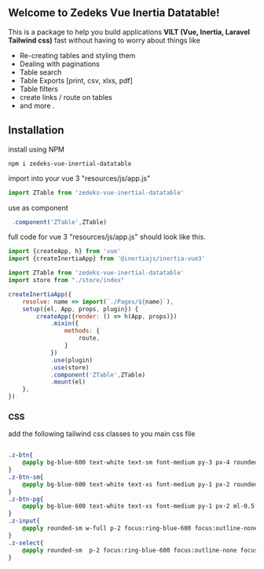 ## Welcome to Zedeks Vue Inertia Datatable!

This is a package to help you build applications **VILT (Vue, Inertia, Laravel Tailwind css)** fast without having to worry about things like
* Re-creating tables and styling them
* Dealing with paginations
* Table search
* Table Exports [print, csv, xlxs, pdf]
* Table filters
* create links / route on tables
* and more .

## Installation
install using NPM

```shell
npm i zedeks-vue-inertial-datatable
```

import into your vue 3 "resources/js/app.js"

```javascript
import ZTable from 'zedeks-vue-inertial-datatable'
```
use as component 
```javascript
 .component('ZTable',ZTable)
```

full code for vue 3 "resources/js/app.js" should look like this.
```javascript
import {createApp, h} from 'vue'
import {createInertiaApp} from '@inertiajs/inertia-vue3'

import ZTable from 'zedeks-vue-inertial-datatable'
import store from "./store/index"

createInertiaApp({
    resolve: name => import(`./Pages/${name}`),
    setup({el, App, props, plugin}) {
        createApp({render: () => h(App, props)})
            .mixin({
                methods: {
                    route,
                }
            })
            .use(plugin)
            .use(store)
            .component('ZTable',ZTable)
            .mount(el)
    },
})
```



### CSS
add the following tailwind css classes to you main css file
```css

.z-btn{
    @apply bg-blue-600 text-white text-sm font-medium py-3 px-4 rounded-sm ml-1
}
.z-btn-sm{
    @apply bg-blue-600 text-white text-xs font-medium py-1 px-2 rounded-sm ml-1
}
.z-btn-pg{
    @apply bg-blue-600 text-white text-xs font-medium py-1 px-2 ml-0.5
}
.z-input{
    @apply rounded-sm w-full p-2 focus:ring-blue-600 focus:outline-none focus:ring focus:ring-opacity-25 bg-gray-50 ring ring-opacity-25 ring-gray-300
}
.z-select{
    @apply rounded-sm  p-2 focus:ring-blue-600 focus:outline-none focus:ring focus:ring-opacity-25 bg-gray-50 ring ring-opacity-25 ring-gray-300
}
```